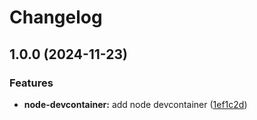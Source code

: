 # Changelog

## 1.0.0 (2024-11-23)


### Features

* **node-devcontainer:** add node devcontainer ([1ef1c2d](https://github.com/ebizbase/dev-infras/commit/1ef1c2d272be16c3af981512c90bbc951923f9af))

